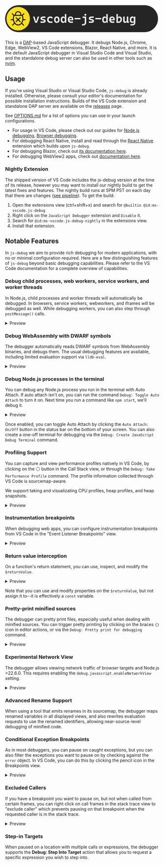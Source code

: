<h1>
  <img alt="vscode-js-debug" src="resources/readme/logo-with-text.png" width="500">
</h1>

This is a [DAP](https://microsoft.github.io/debug-adapter-protocol/)-based
JavaScript debugger. It debugs Node.js, Chrome, Edge, WebView2, VS Code
extensions, Blazor, React Native, and more. It is the default JavaScript
debugger in Visual Studio Code and Visual Studio, and the standalone debug
server can also be used in other tools such as
[nvim](https://github.com/mxsdev/nvim-dap-vscode-js).

## Usage

If you're using Visual Studio or Visual Studio Code, `js-debug` is already
installed. Otherwise, please consult your editor's documentation for possible
installation instructions. Builds of the VS Code extension and standalone DAP
server are available on the
[releases](https://github.com/microsoft/vscode-js-debug/releases) page.

See [OPTIONS.md](./OPTIONS.md) for a list of options you can use in your launch
configurations.

-   For usage in VS Code, please check out our guides for
    [Node.js debugging](https://code.visualstudio.com/docs/nodejs/nodejs-debugging),
    [Browser debugging](https://code.visualstudio.com/docs/nodejs/browser-debugging).
-   For debugging React Native, install and read through the
    [React Native](https://marketplace.visualstudio.com/items?itemName=msjsdiag.vscode-react-native)
    extension which builds upon `js-debug`.
-   For debugging Blazor, check out
    [its documentation here](https://learn.microsoft.com/en-us/aspnet/core/blazor/debug?view=aspnetcore-8.0&tabs=visual-studio-code).
-   For debugging WebView2 apps, check out
    [documentation here](https://learn.microsoft.com/en-us/microsoft-edge/webview2/how-to/debug-visual-studio-code).

### Nightly Extension

The shipped version of VS Code includes the js-debug version at the time of its
release, however you may want to install our nightly build to get the latest
fixes and features. The nightly build runs at 5PM PST on each day that there are
changes
([see pipeline](https://dev.azure.com/vscode/VS%20Code%20debug%20adapters/_build?definitionId=28)).
To get the build:

1. Open the extensions view (ctrl+shift+x) and search for
   `@builtin @id:ms-vscode.js-debug`
2. Right click on the `JavaScript Debugger` extension and `Disable` it.
3. Search for `@id:ms-vscode.js-debug-nightly` in the extensions view.
4. Install that extension.

## Notable Features

In `js-debug` we aim to provide rich debugging for modern applications, with no
or minimal configuration required. Here are a few distinguishing features of
`js-debug` beyond basic debugging capabilities. Please refer to the VS Code
documentation for a complete overview of capabilities.

### Debug child processes, web workers, service workers, and worker threads

In Node.js, child processes and worker threads will automatically be debugged.
In browsers, service workers, webworkers, and iframes will be debugged as well.
While debugging workers, you can also step through `postMessage()` calls.

<details>
  <summary>Preview</summary>
  <img src="resources/readme/web-worker.png" width="302">
</details>

### Debug WebAssembly with DWARF symbols

The debugger automatically reads DWARF symbols from WebAssembly binaries, and
debugs them. The usual debugging features are available, including limited
evaluation support via `lldb-eval`.

<details>
  <summary>Preview</summary>
  <img src="resources/readme/wasm-dwarf.png" width="302">
</details>

### Debug Node.js processes in the terminal

You can debug any Node.js process you run in the terminal with Auto Attach. If
auto attach isn't on, you can run the command `Debug: Toggle Auto Attach` to
turn it on. Next time you run a command like `npm start`, we'll debug it.

<details>
  <summary>Preview</summary>
  <img src="resources/readme/auto-attach.png" width="554">
</details>

Once enabled, you can toggle Auto Attach by clicking the `Auto Attach: On/Off`
button in the status bar on the bottom of your screen. You can also create a
one-off terminal for debugging via the `Debug: Create JavaScript Debug Terminal`
command.

### Profiling Support

You can capture and view performance profiles natively in VS Code, by clicking
on the ⚪ button in the Call Stack view, or through the
`Debug: Take Performance Profile` command. The profile information collected
through VS Code is sourcemap-aware.

We support taking and visualizating CPU profiles, heap profiles, and heap
snapshots.

<details>
  <summary>Preview</summary>
  <img src="resources/readme/flame-chart.png" width="845">
</details>

### Instrumentation breakpoints

When debugging web apps, you can configure instrumentation breakpoints from VS
Code in the "Event Listener Breakpoints" view.

<details>
  <summary>Preview</summary>
  <img src="resources/readme/instrumentation-breakpoints.png" width="367">
  <img src="resources/readme/instrumentation-breakpoints2.png" width="602">
</details>

### Return value interception

On a function's return statement, you can use, inspect, and modify the
`$returnValue`.

<details>
  <summary>Preview</summary>
  <img src="resources/readme/returnvalue.png">
</details>

Note that you can use and modify properties on the `$returnValue`, but not
assign it to--it is effectively a `const` variable.

### Pretty-print minified sources

The debugger can pretty print files, especially useful when dealing with
minified sources. You can trigger pretty printing by clicking on the braces `{}`
icon in editor actions, or via the `Debug: Pretty print for debugging` command.

<details>
  <summary>Preview</summary>
  <img src="resources/readme/pretty-print.png">
</details>

### Experimental Network View

The debugger allows viewing network traffic of browser targets and
Node.js >22.6.0. This requires enabling the `debug.javascript.enableNetworkView`
setting.

<details>
  <summary>Preview</summary>
  <img src="resources/readme/network-view.png">
</details>

### Advanced Rename Support

When using a tool that emits renames in its sourcemap, the debugger maps renamed
variables in all displayed views, and also rewrites evaluation requests to use
the renamed identifiers, allowing near-source-level debugging of minified code.

### Conditional Exception Breakpoints

As in most debuggers, you can pause on caught exceptions, but you can also
filter the exceptions you want to pause on by checking against the `error`
object. In VS Code, you can do this by clicking the pencil icon in the
Breakpoints view.

<details>
  <summary>Preview</summary>
  <img src="resources/readme/conditional-exception-breakpoints.png">
</details>

### Excluded Callers

If you have a breakpoint you want to pause on, but not when called from certain
frames, you can right click on call frames in the stack trace view to "exclude
caller" which prevents pausing on that breakpoint when the requested caller is
in the stack trace.

<details>
  <summary>Preview</summary>
  <img src="resources/readme/exclude-caller.png">
</details>

### Step-in Targets

When paused on a location with multiple calls or expressions, the debugger
supports the **Debug: Step Into Target** action that allows you to request a
specific expression you wish to step into.
